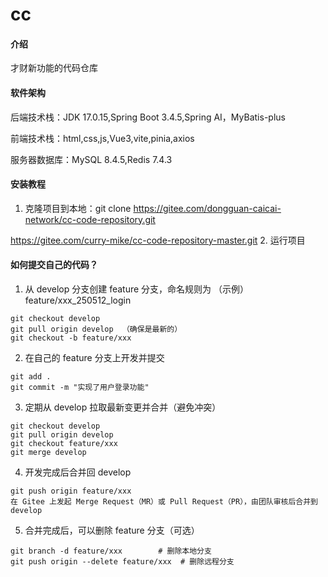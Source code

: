 # cc

#### 介绍
才财新功能的代码仓库

#### 软件架构
后端技术栈：JDK 17.0.15,Spring Boot 3.4.5,Spring AI，MyBatis-plus

前端技术栈：html,css,js,Vue3,vite,pinia,axios

服务器数据库：MySQL 8.4.5,Redis 7.4.3


#### 安装教程
1.  克隆项目到本地：git clone https://gitee.com/dongguan-caicai-network/cc-code-repository.git

https://gitee.com/curry-mike/cc-code-repository-master.git
2.  运行项目


#### 如何提交自己的代码？

1.  从 develop 分支创建 feature 分支，命名规则为 （示例）feature/xxx_250512_login

```
git checkout develop
git pull origin develop  （确保是最新的）
git checkout -b feature/xxx
```

2.  在自己的 feature 分支上开发并提交

```
git add .
git commit -m "实现了用户登录功能"
```

3.  定期从 develop 拉取最新变更并合并（避免冲突）

```
git checkout develop
git pull origin develop
git checkout feature/xxx
git merge develop
```

4.  开发完成后合并回 develop

```
git push origin feature/xxx
在 Gitee 上发起 Merge Request（MR）或 Pull Request（PR），由团队审核后合并到 develop
```

5.  合并完成后，可以删除 feature 分支（可选）

```
git branch -d feature/xxx        # 删除本地分支
git push origin --delete feature/xxx  # 删除远程分支
```